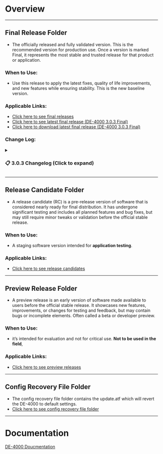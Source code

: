 # Overview

---

## Final Release Folder
  - The officially released and fully validated version. This is the recommended version for production use. Once a version is marked Final, it represents the most stable and trusted release for that product or application.
  ### When to Use:
  - Use this release to apply the latest fixes, quality of life improvements, and new features while ensuring stability. This is the new baseline version.
  ### Applicable Links:
  - [Click here to see final releases](https://github.com/Altronic-LLC/Altronic-Public-Files/blob/main/ACM4000_Releases/Final/)
  - [Click here to see latest final release (DE-4000 3.0.3 Final)](https://github.com/Altronic-LLC/Altronic-Public-Files/blob/main/DE4000_Firmware_Releases/Final/3.0.3/)
  - [Click here to download latest final release (DE-4000 3.0.3 Final)](https://github.com/Altronic-LLC/Altronic-Public-Files/blob/main/DE4000_Firmware_Releases/Final/3.0.3/bootloader_3.0.3.atf?download=)
  ### Change Log:
  <details>
  <summary><h3>📋 3.0.3 Changelog (Click to expand)</h3></summary>

## 3.0.3 Release: [3.0.3 Bootloader Firmware](https://github.com/Altronic-LLC/Altronic-Public-Files/blob/main/DE4000_Firmware_Releases/Final/3.0.3/bootloader_3.0.3.atf)
[3.0.3 Firmware Release](https://github.com/Altronic-LLC/Altronic-Public-Files/blob/main/DE4000_Firmware_Releases/Final/3.0.3/3.0.3.zip)

### Changelog:

#### Bug Fixes:
- **PID Override:** Fixed an issue with the new PID override feature where if the ramp is lower than 1 and there are states being actively overridden, the PID would not ramp to the target value.
- **PID UI:** Fixed an issue in the PID UI where there was a red scrollbar at the bottom of the screen.

</details>

---

## Release Candidate Folder
  - A release candidate (RC) is a pre-release version of software that is considered nearly ready for final distribution. It has undergone significant testing and includes all planned features and bug fixes, but may still require minor tweaks or validation before the official stable release.
  ### When to Use:
  - A staging software version intended for **application testing**.
  ### Applicable Links:
  - [Click here to see release candidates](https://github.com/Altronic-LLC/Altronic-Public-Files/blob/main/DE4000_Firmware_Releases/RC/)

---

## Preview Release Folder
  - A preview release is an early version of software made available to users before the official stable release. It showcases new features, improvements, or changes for testing and feedback, but may contain bugs or incomplete elements. Often called a beta or developer preview.
  ### When to Use:
  - it’s intended for evaluation and not for critical use. **Not to be used in the field**,
  ### Applicable Links:
  - [Click here to see preview releases](https://github.com/Altronic-LLC/Altronic-Public-Files/blob/main/DE4000_Firmware_Releases/PR/)
  ---

  ## Config Recovery File Folder
  - The config recovery file folder contains the update.atf which will revert the DE-4000 to default settings.
  - [Click here to see config recovery file folder](https://github.com/Altronic-LLC/Altronic-Public-Files/blob/main/DE4000_Firmware_Releases/Config%20Recovery%20File/)
---

# Documentation #
[DE-4000 Doucmentation](https://www.altronic-llc.com/product/controls/de-4000/)

